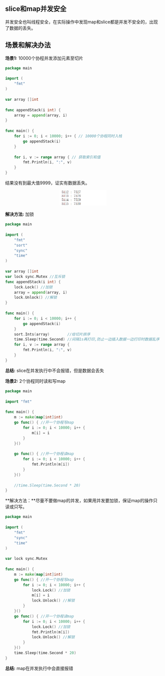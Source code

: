 ## slice和map并发安全

并发安全也叫线程安全，在实际操作中发现map和slice都是并发不安全的，出现了数据的丢失。

## 场景和解决办法

**场景1:** 10000个协程并发添加元素至切片

```go
package main

import (
	"fmt"
)

var array []int

func appendStack(i int) {
	array = append(array, i)
}

func main() {
	for i := 0; i < 10000; i++ { // 10000个协程同时入栈
		go appendStack(i)
	}

	for i, v := range array { // 获取索引和值
		fmt.Println(i, ":", v)
	}
}
```

结果没有到最大值9999，证实有数据丢失。

<p align="center"><img width="30%" src="image/slice append并发.png" /></p>



**解决方法:** 加锁

```go
package main

import (
	"fmt"
	"sort"
	"sync"
	"time"
)

var array []int
var lock sync.Mutex //互斥锁
func appendStack(i int) {
	lock.Lock() //加锁
	array = append(array, i)
	lock.Unlock() //解锁
}

func main() {
	for i := 0; i < 10000; i++ {
		go appendStack(i)
	}
	sort.Ints(array)        //给切片排序
	time.Sleep(time.Second) //间隔1s再打印,防止一边插入数据一边打印时数据乱序
	for i, v := range array {
		fmt.Println(i, ":", v)
	}
}
```

**总结:** slice在并发执行中不会报错，但是数据会丢失



**场景2:** 2个协程同时读和写map

```go
package main

import "fmt"

func main() {
	m := make(map[int]int)
	go func() { //开一个协程写map
		for i := 0; i < 10000; i++ {
			m[i] = i
		}
	}()

	go func() { //开一个协程读map
		for i := 0; i < 10000; i++ {
			fmt.Println(m[i])
		}
	}()

	//time.Sleep(time.Second * 20)
}
```

**解决方法：**尽量不要做map的并发，如果用并发要加锁，保证map的操作只读或只写。

```go
package main

import (
	"fmt"
	"sync"
	"time"
)

var lock sync.Mutex

func main() {
	m := make(map[int]int)
	go func() { //开一个协程写map
		for i := 0; i < 10000; i++ {
			lock.Lock() //加锁
			m[i] = i
			lock.Unlock() //解锁
		}
	}()
	go func() { //开一个协程读map
		for i := 0; i < 10000; i++ {
			lock.Lock() //加锁
			fmt.Println(m[i])
			lock.Unlock() //解锁
		}
	}()
	time.Sleep(time.Second * 20)
}
```

**总结:** map在并发执行中会直接报错